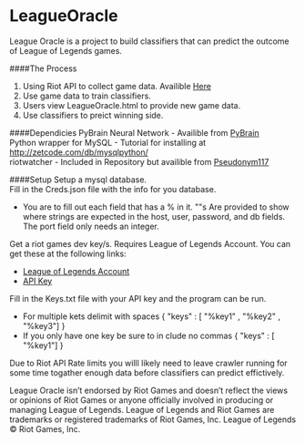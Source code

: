 LeagueOracle
============

League Oracle is a project to build classifiers that can
predict the outcome of League of Legends games. 

####The Process

1. Using Riot API to collect game data. Availible [Here](https://developer.riotgames.com/) 
2. Use game data to train classifiers.
3. Users view LeagueOracle.html to provide new game data.
4. Use classifiers to preict winning side.

####Dependicies
PyBrain Neural Network - Availible from [PyBrain](https://github.com/pybrain/pybrain) <br>
Python wrapper for MySQL - Tutorial for installing at http://zetcode.com/db/mysqlpython/ <br>
riotwatcher - Included in Repository but availible from [Pseudonym117](https://github.com/pseudonym117/Riot-Watcher) <br> 

####Setup
Setup a mysql database.<br>
Fill in the Creds.json file with the info for you database.<br> 
- You are to fill out each field that has a % in it. ""s Are provided to show where strings are expected in the host, user, password, and db fields. The port field only needs an integer.

Get a riot games dev key/s. Requires League of Legends Account. You can get these at the following links:<br>
- [League of Legends Account](https://signup.na.leagueoflegends.com/en/signup/index?realm_key=na) 
- [API Key](https://developer.riotgames.com/) 

Fill in the Keys.txt file with your API key and the program can be run. <br>
- For multiple kets delimit with spaces { "keys" : [ "%key1" , "%key2" , "%key3"] }
- If you only have one key be sure to in clude no commas { "keys" : [ "%key1"] }

Due to Riot API Rate limits you willl likely need to leave crawler running for some time togather enough data before classifiers can predict effictively.
  

League Oracle isn’t endorsed by Riot Games and doesn’t reflect the views or opinions of Riot Games or anyone officially involved in producing or managing League of Legends. League of Legends and Riot Games are trademarks or registered trademarks of Riot Games, Inc. League of Legends © Riot Games, Inc.
